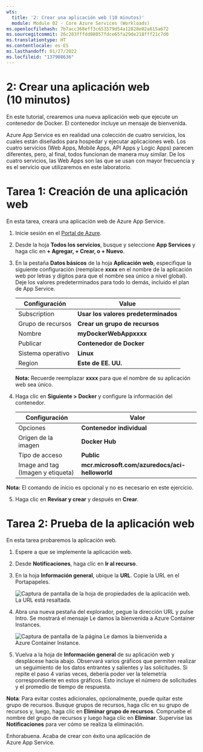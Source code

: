```yaml
---
wts:
  title: '2: Crear una aplicación web (10 minutos)'
  module: Module 02 - Core Azure Services (Workloads)
ms.openlocfilehash: 7b7acc368eff3c653579d54a12828e02a615a672
ms.sourcegitcommit: 26c283fffdd08057fdce65fa29de218fff21c7d0
ms.translationtype: HT
ms.contentlocale: es-ES
ms.lasthandoff: 01/27/2022
ms.locfileid: "137908636"
---
```

# <a name="02---create-a-web-app-10-min"></a>2: Crear una aplicación web (10 minutos)

En este tutorial, crearemos una nueva aplicación web que ejecute un contenedor de Docker. El contenedor incluye un mensaje de bienvenida. 

Azure App Service es en realidad una colección de cuatro servicios, los cuales están diseñados para hospedar y ejecutar aplicaciones web. Los cuatro servicios (Web Apps, Mobile Apps, API Apps y Logic Apps) parecen diferentes, pero, al final, todos funcionan de manera muy similar. De los cuatro servicios, las Web Apps son las que se usan con mayor frecuencia y es el servicio que utilizaremos en este laboratorio.

# <a name="task-1-create-a-web-app"></a>Tarea 1: Creación de una aplicación web 

En esta tarea, creará una aplicación web de Azure App Service. 

1. Inicie sesión en el [Portal de Azure](http://portal.azure.com/). 

2. Desde la hoja **Todos los servicios**, busque y seleccione **App Services** y haga clic en **+ Agregar, + Crear, o + Nuevo**.

3. En la pestaña **Datos básicos** de la hoja **Aplicación web**, especifique la siguiente configuración (reemplace **xxxx** en el nombre de la aplicación web por letras y dígitos para que el nombre sea único a nivel global). Deje los valores predeterminados para todo lo demás, incluido el plan de App Service. 

    | Configuración | Value |
    | -- | -- |
    | Subscription | **Usar los valores predeterminados** |
    | Grupo de recursos | **Crear un grupo de recursos**|
    | Nombre | **myDockerWebAppxxxx** |
    | Publicar | **Contenedor de Docker** |
    | Sistema operativo | **Linux** |
    | Region | **Este de EE. UU.** |
    
    **Nota:** Recuerde reemplazar **xxxx** para que el nombre de su aplicación web sea único.

4. Haga clic en **Siguiente > Docker** y configure la información del contenedor.  

    | Configuración | Valor |
    | -- | -- |
    | Opciones | **Contenedor individual** |
    | Origen de la imagen | **Docker Hub** |
    | Tipo de acceso | **Public** |
    | Image and tag (Imagen y etiqueta) | **mcr.microsoft.com/azuredocs/aci-helloworld** |
    
 **Nota:** El comando de inicio es opcional y no es necesario en este ejercicio.

5. Haga clic en **Revisar y crear** y después en **Crear**. 

# <a name="task-2-test-the-web-app"></a>Tarea 2: Prueba de la aplicación web

En esta tarea probaremos la aplicación web.

1. Espere a que se implemente la aplicación web.

2. Desde **Notificaciones**, haga clic en **Ir al recurso**. 

3. En la hoja **Información general**, ubique la **URL**. Copie la URL en el Portapapeles.

    ![Captura de pantalla de la hoja de propiedades de la aplicación web. La URL está resaltada.](../images/0801.png)

4. Abra una nueva pestaña del explorador, pegue la dirección URL y pulse Intro. Se mostrará el mensaje Le damos la bienvenida a Azure Container Instances.

    ![Captura de pantalla de la página Le damos la bienvenida a Azure Container Instance.](../images/0802.png)

5. Vuelva a la hoja de **Información general** de su aplicación web y desplácese hacia abajo. Observará varios gráficos que permiten realizar un seguimiento de los datos entrantes y salientes y las solicitudes. Si repite el paso 4 varias veces, debería poder ver la telemetría correspondiente en estos gráficos. Esto incluye el número de solicitudes y el promedio de tiempo de respuesta. 

**Nota**: Para evitar costes adicionales, opcionalmente, puede quitar este grupo de recursos. Busque grupos de recursos, haga clic en su grupo de recursos y, luego, haga clic en **Eliminar grupo de recursos**. Compruebe el nombre del grupo de recursos y luego haga clic en **Eliminar**. Supervise las **Notificaciones** para ver cómo se realiza la eliminación.

Enhorabuena. Acaba de crear con éxito una aplicación de Azure App Service.
